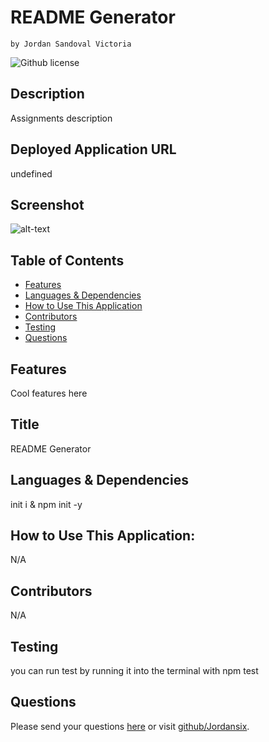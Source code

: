 # README Generator 
    by Jordan Sandoval Victoria
  ![Github license](https://img.shields.io/badge/license-MIT-blue.svg)
  ## Description
  Assignments description 
  ## Deployed Application URL
  undefined
  ## Screenshot
  ![alt-text](undefined)
  ## Table of Contents
  * [Features](#features)
  * [Languages & Dependencies](#languagesanddependencies)
  * [How to Use This Application](#HowtoUseThisApplication)
  * [Contributors](#contributors)
  * [Testing](#testing)
  * [Questions](#questions)
  ## Features
  Cool features here
  ## Title
  README Generator
  ## Languages & Dependencies
  init i & npm init -y
  ## How to Use This Application:
  N/A
  ## Contributors
  N/A
  ## Testing
  you can run test by running it into the terminal with npm test
  ## Questions
  Please send your questions [here](mailto:Jvictoria2484@gmail.com?subject=[GitHub]%20Dev%20Connect) or visit [github/Jordansix](https://github.com/Jordansix).
  